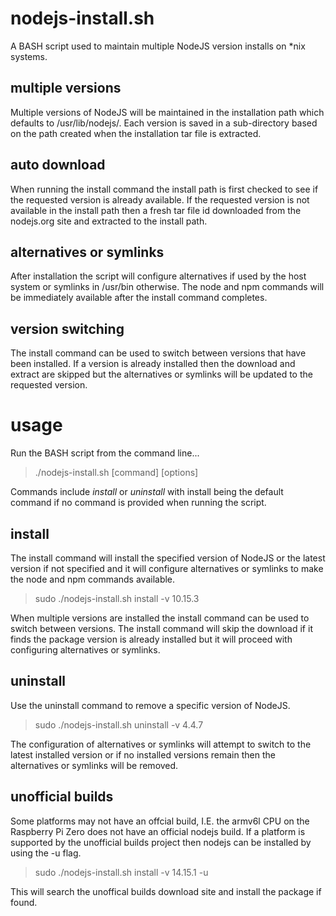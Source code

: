 # nodejs-install.sh

A BASH script used to maintain multiple NodeJS version installs on \*nix systems.


## multiple versions

Multiple versions of NodeJS will be maintained in the installation path which defaults
to /usr/lib/nodejs/. Each version is saved in a sub-directory based on the path created
when the installation tar file is extracted.


## auto download

When running the install command the install path is first checked to see if the
requested version is already available. If the requested version is not available
in the install path then a fresh tar file id downloaded from the nodejs.org site
and extracted to the install path.


## alternatives or symlinks

After installation the script will configure alternatives if used by the host system
or symlinks in /usr/bin otherwise. The node and npm commands will be immediately
available after the install command completes.


## version switching

The install command can be used to switch between versions that have been installed.
If a version is already installed then the download and extract are skipped but the
alternatives or symlinks will be updated to the requested version.


# usage

Run the BASH script from the command line...
> ./nodejs-install.sh [command] [options]

Commands include *install* or *uninstall* with install being the default command if
no command is provided when running the script.


## install

The install command will install the specified version of NodeJS or the latest version
if not specified and it will configure alternatives or symlinks to make the node and
npm commands available.

> sudo ./nodejs-install.sh install -v 10.15.3

When multiple versions are installed the install command can be used to switch between
versions. The install command will skip the download if it finds the package version
is already installed but it will proceed with configuring alternatives or symlinks.


## uninstall

Use the uninstall command to remove a specific version of NodeJS.

> sudo ./nodejs-install.sh uninstall -v 4.4.7

The configuration of alternatives or symlinks will attempt to switch to the latest
installed version or if no installed versions remain then the alternatives or symlinks
will be removed.


## unofficial builds

Some platforms may not have an offcial build, I.E. the armv6l CPU on the Raspberry Pi Zero
does not have an official nodejs build. If a platform is supported by the unofficial builds
project then nodejs can be installed by using the -u flag.

> sudo ./nodejs-install.sh install -v 14.15.1 -u

This will search the unoffical builds download site and install the package if found.
